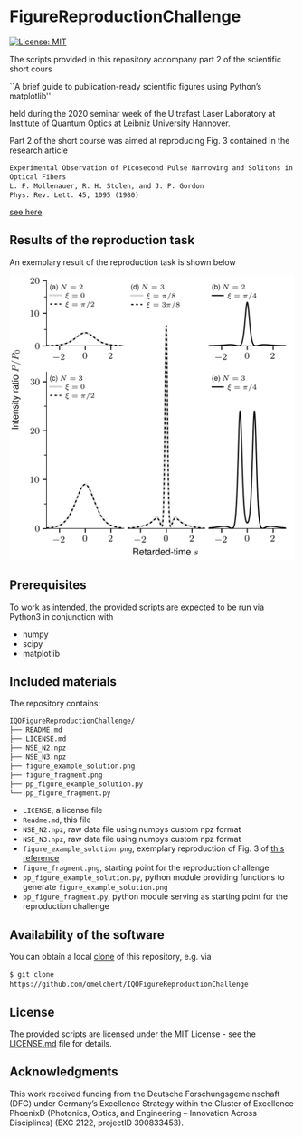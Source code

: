 # FigureReproductionChallenge 

[![License: MIT](https://img.shields.io/badge/License-MIT-green.svg)](https://opensource.org/licenses/MIT)

The scripts provided in this repository accompany part 2 of the scientific short cours

``A brief guide to publication-ready scientific figures using Python’s matplotlib''

held during the 2020 seminar week of the Ultrafast Laser Laboratory at
Institute of Quantum Optics at Leibniz University Hannover.

Part 2 of the short course was aimed at reproducing Fig. 3 contained in the research article

    Experimental Observation of Picosecond Pulse Narrowing and Solitons in Optical Fibers
    L. F. Mollenauer, R. H. Stolen, and J. P. Gordon
    Phys. Rev. Lett. 45, 1095 (1980)

[see here](https://doi.org/10.1103/PhysRevLett.45.1095).

## Results of the reproduction task

An exemplary result of the reproduction task is shown below

![](https://github.com/omelchert/IQOFigureReproductionChallenge/blob/master/figure_example_solution.png)

## Prerequisites

To work as intended, the provided scripts are expected to be run via Python3 in
conjunction with

* numpy
* scipy
* matplotlib

## Included materials

The repository contains:

```
IQOFigureReproductionChallenge/
├── README.md
├── LICENSE.md
├── NSE_N2.npz
├── NSE_N3.npz
├── figure_example_solution.png
├── figure_fragment.png
├── pp_figure_example_solution.py
└── pp_figure_fragment.py
```

* `LICENSE`, a license file
* `Readme.md`, this file
* `NSE_N2.npz`, raw data file using numpys custom npz format
* `NSE_N3.npz`, raw data file using numpys custom npz format
* `figure_example_solution.png`, exemplary reproduction of Fig. 3 of [this reference](https://doi.org/10.1103/PhysRevLett.45.1095)
* `figure_fragment.png`, starting point for the reproduction challenge
* `pp_figure_example_solution.py`, python module providing functions to generate `figure_example_solution.png` 
* `pp_figure_fragment.py`, python module serving as starting point for the reproduction challenge 


## Availability of the software

You can obtain a local [clone](https://help.github.com/en/github/creating-cloning-and-archiving-repositories/cloning-a-repository) of this repository, e.g. via

``$ git clone https://github.com/omelchert/IQOFigureReproductionChallenge``

## License

The provided scripts are licensed under the MIT License - see the [LICENSE.md](LICENSE.md) file for details.

## Acknowledgments

This work received funding from the Deutsche Forschungsgemeinschaft  (DFG)
under Germany’s Excellence Strategy within the Cluster of Excellence PhoenixD
(Photonics, Optics, and Engineering – Innovation Across Disciplines) (EXC 2122,
projectID 390833453).
